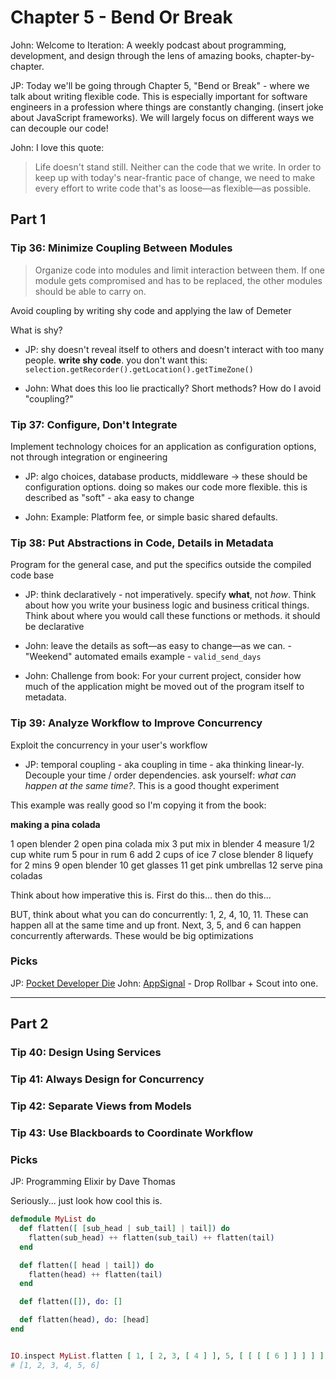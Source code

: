 # Chapter 5 - Bend Or Break

John:
Welcome to Iteration: A weekly podcast about programming, development, and design through the lens of amazing books, chapter-by-chapter.

JP:
Today we'll be going through Chapter 5, "Bend or Break" - where we talk about writing flexible code. This is especially important for software engineers in a profession where things are constantly changing. (insert joke about JavaScript frameworks). We will largely focus on different ways we can decouple our code!

John: 
I love this quote: 

> Life doesn't stand still. Neither can the code that we write. In order to keep up with today's near-frantic pace of change, we need to make every effort to write code that's as loose—as flexible—as possible.

## Part 1
### Tip 36: Minimize Coupling Between Modules

> Organize code into modules and limit interaction between them. If one module gets compromised and has to be replaced, the other modules should be able to carry on.

Avoid coupling by writing shy code and applying the law of Demeter

What is shy?

* JP: shy doesn't reveal itself to others and doesn't interact with too many people. __write shy code__. you don't want this: `selection.getRecorder().getLocation().getTimeZone()`

* John: What does this loo lie practically? Short methods? How do I avoid "coupling?"

### Tip 37: Configure, Don't Integrate

Implement technology choices for an application as configuration options, not through integration or engineering

* JP: algo choices, database products, middleware -> these should be configuration options. doing so makes our code more flexible. this is described as "soft" - aka easy to change

* John: Example: Platform fee, or simple basic shared defaults. 

### Tip 38: Put Abstractions in Code, Details in Metadata

Program for the general case, and put the specifics outside the compiled code base

* JP: think declaratively - not imperatively. specify __what__, not _how_. Think about how you write your business logic and business critical things. Think about where you would call these functions or methods. it should be declarative

* John: leave the details as soft—as easy to change—as we can. - "Weekend" automated emails example - `valid_send_days`

* John: Challenge from book: For your current project, consider how much of the application might be moved out of the program itself to metadata.

### Tip 39: Analyze Workflow to Improve Concurrency

Exploit the concurrency in your user's workflow

* JP: temporal coupling - aka coupling in time - aka thinking linear-ly. Decouple your time / order dependencies. ask yourself: _what can happen at the same time?_. This is a good thought experiment

This example was really good so I'm copying it from the book:

__making a pina colada__

1 open blender
2 open pina colada mix
3 put mix in blender
4 measure 1/2 cup white rum
5 pour in rum
6 add 2 cups of ice
7 close blender
8 liquefy for 2 mins
9 open blender
10 get glasses
11 get pink umbrellas
12 serve pina coladas

Think about how imperative this is. First do this... then do this...

BUT, think about what you can do concurrently: 1, 2, 4, 10, 11. These can happen all at the same time and up front. Next, 3, 5, and 6 can happen concurrently afterwards. These would be big optimizations

### Picks

JP: [Pocket Developer Die](https://pretendstore.co/products/pocket-developer)
John: [AppSignal](https://appsignal.com/) - Drop Rollbar + Scout into one. 

---

## Part 2
### Tip 40: Design Using Services
### Tip 41: Always Design for Concurrency
### Tip 42: Separate Views from Models
### Tip 43: Use Blackboards to Coordinate Workflow

### Picks

JP: Programming Elixir by Dave Thomas

Seriously... just look how cool this is.

```elixir
defmodule MyList do
  def flatten([ [sub_head | sub_tail] | tail]) do
    flatten(sub_head) ++ flatten(sub_tail) ++ flatten(tail)
  end

  def flatten([ head | tail]) do
    flatten(head) ++ flatten(tail)
  end

  def flatten([]), do: []

  def flatten(head), do: [head]
end


IO.inspect MyList.flatten [ 1, [ 2, 3, [ 4 ] ], 5, [ [ [ [ 6 ] ] ] ] ]
# [1, 2, 3, 4, 5, 6]
```

